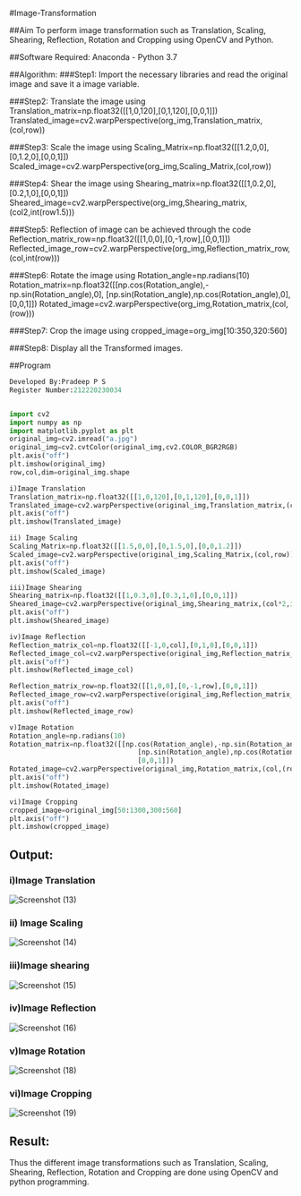 #Image-Transformation

##Aim
To perform image transformation such as Translation, Scaling, Shearing, Reflection, Rotation and Cropping using OpenCV and Python.

##Software Required:
Anaconda - Python 3.7

##Algorithm:
###Step1:
Import the necessary libraries and read the original image and save it a image variable.

###Step2:
Translate the image using Translation_matrix=np.float32([[1,0,120],[0,1,120],[0,0,1]]) Translated_image=cv2.warpPerspective(org_img,Translation_matrix,(col,row))

###Step3:
Scale the image using Scaling_Matrix=np.float32([[1.2,0,0],[0,1.2,0],[0,0,1]]) Scaled_image=cv2.warpPerspective(org_img,Scaling_Matrix,(col,row))

###Step4:
Shear the image using Shearing_matrix=np.float32([[1,0.2,0],[0.2,1,0],[0,0,1]]) Sheared_image=cv2.warpPerspective(org_img,Shearing_matrix,(col2,int(row1.5)))

###Step5:
Reflection of image can be achieved through the code Reflection_matrix_row=np.float32([[1,0,0],[0,-1,row],[0,0,1]]) Reflected_image_row=cv2.warpPerspective(org_img,Reflection_matrix_row,(col,int(row)))

###Step6:
Rotate the image using Rotation_angle=np.radians(10) Rotation_matrix=np.float32([[np.cos(Rotation_angle),-np.sin(Rotation_angle),0], [np.sin(Rotation_angle),np.cos(Rotation_angle),0], [0,0,1]]) Rotated_image=cv2.warpPerspective(org_img,Rotation_matrix,(col,(row)))

###Step7:
Crop the image using cropped_image=org_img[10:350,320:560]

###Step8:
Display all the Transformed images.

##Program
``` python
Developed By:Pradeep P S
Register Number:212220230034 


import cv2
import numpy as np
import matplotlib.pyplot as plt
original_img=cv2.imread("a.jpg")
original_img=cv2.cvtColor(original_img,cv2.COLOR_BGR2RGB)
plt.axis("off")
plt.imshow(original_img)
row,col,dim=original_img.shape

i)Image Translation
Translation_matrix=np.float32([[1,0,120],[0,1,120],[0,0,1]])
Translated_image=cv2.warpPerspective(original_img,Translation_matrix,(col,row))
plt.axis("off")
plt.imshow(Translated_image)

ii) Image Scaling
Scaling_Matrix=np.float32([[1.5,0,0],[0,1.5,0],[0,0,1.2]])
Scaled_image=cv2.warpPerspective(original_img,Scaling_Matrix,(col,row))
plt.axis("off")
plt.imshow(Scaled_image)

iii)Image Shearing
Shearing_matrix=np.float32([[1,0.3,0],[0.3,1,0],[0,0,1]])
Sheared_image=cv2.warpPerspective(original_img,Shearing_matrix,(col*2,int(row*1.5)))
plt.axis("off")
plt.imshow(Sheared_image)

iv)Image Reflection
Reflection_matrix_col=np.float32([[-1,0,col],[0,1,0],[0,0,1]])
Reflected_image_col=cv2.warpPerspective(original_img,Reflection_matrix_col,(col,int(row)))
plt.axis("off")
plt.imshow(Reflected_image_col)

Reflection_matrix_row=np.float32([[1,0,0],[0,-1,row],[0,0,1]])
Reflected_image_row=cv2.warpPerspective(original_img,Reflection_matrix_row,(col,int(row)))
plt.axis("off")
plt.imshow(Reflected_image_row)

v)Image Rotation
Rotation_angle=np.radians(10)
Rotation_matrix=np.float32([[np.cos(Rotation_angle),-np.sin(Rotation_angle),0],
                                [np.sin(Rotation_angle),np.cos(Rotation_angle),0],
                                [0,0,1]])
Rotated_image=cv2.warpPerspective(original_img,Rotation_matrix,(col,(row)))
plt.axis("off")
plt.imshow(Rotated_image)

vi)Image Cropping
cropped_image=original_img[50:1300,300:560]
plt.axis("off")
plt.imshow(cropped_image)


```
## Output:
### i)Image Translation
![Screenshot (13)](https://user-images.githubusercontent.com/102652887/165504215-effa4620-da67-4cc6-b2c9-bd41ab1b69c7.png)


### ii) Image Scaling

![Screenshot (14)](https://user-images.githubusercontent.com/102652887/165504265-789298c3-48d9-44a0-85c0-4d304145a254.png)

### iii)Image shearing

![Screenshot (15)](https://user-images.githubusercontent.com/102652887/165504281-0f6abf55-0d1e-42d4-b8f8-9e0861900f2d.png)

### iv)Image Reflection

![Screenshot (16)](https://user-images.githubusercontent.com/102652887/165504309-140031d9-5c2a-432d-a8bb-8513d6d4449a.png)

### v)Image Rotation


![Screenshot (18)](https://user-images.githubusercontent.com/102652887/165504337-4290633f-6158-47b7-aacf-3ca29893be02.png)

### vi)Image Cropping

![Screenshot (19)](https://user-images.githubusercontent.com/102652887/165504374-6377efe3-0c28-4d6b-8cce-7372c940fc5d.png)



## Result: 

Thus the different image transformations such as Translation, Scaling, Shearing, Reflection, Rotation and Cropping are done using OpenCV and python programming.
